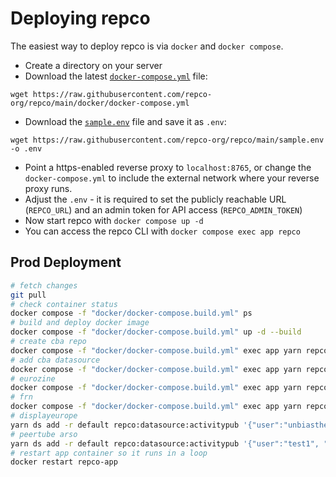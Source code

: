 # Deploying repco

The easiest way to deploy repco is via `docker` and `docker compose`.

- Create a directory on your server
- Download the latest [`docker-compose.yml`](../../docker/docker-compose.yml) file:

```
wget https://raw.githubusercontent.com/repco-org/repco/main/docker/docker-compose.yml
```

- Download the [`sample.env`](../../sample.env) file and save it as `.env`:

```
wget https://raw.githubusercontent.com/repco-org/repco/main/sample.env -o .env
```

- Point a https-enabled reverse proxy to `localhost:8765`, or change the `docker-compose.yml` to include the external network where your reverse proxy runs.
- Adjust the `.env` - it is required to set the publicly reachable URL (`REPCO_URL`) and an admin token for API access (`REPCO_ADMIN_TOKEN`)
- Now start repco with `docker compose up -d`
- You can access the repco CLI with `docker compose exec app repco`

## Prod Deployment

```sh
# fetch changes
git pull
# check container status
docker compose -f "docker/docker-compose.build.yml" ps
# build and deploy docker image
docker compose -f "docker/docker-compose.build.yml" up -d --build
# create cba repo
docker compose -f "docker/docker-compose.build.yml" exec app yarn repco repo create cba
# add cba datasource
docker compose -f "docker/docker-compose.build.yml" exec app yarn repco ds add -r cba repco:datasource:cba '{"endpoint":"https://cba.media/wp-json/wp/v2", "url":"https://cba.media","name":"cba","image":"https://repco.cba.media/images/cba_logo.png","thumbnail":"https://repco.cba.media/images/cba_logo_th.png"}'
# eurozine
docker compose -f "docker/docker-compose.build.yml" exec app yarn repco ds add -r eurozine repco:datasource:rss '{"endpoint":"https://www.eurozine.com/feed/", "url":"https://eurozine.com","name":"Eurozine","image":"https://repco.cba.media/images/eurozine_logo.png","thumbnail":"https://repco.cba.media/images/eurozine_logo_th.png"}'
# frn
docker compose -f "docker/docker-compose.build.yml" exec app yarn repco ds add -r frn repco:datasource:rss '{"endpoint":"https://www.freie-radios.net/portal/podcast.php?rss", "url":"https://freie-radios.net","name":"Freie-Radios.net","image":"https://repco.cba.media/images/frn_logo.png","thumbnail":"https://repco.cba.media/images/frn_logo_th.png"}'
# displayeurope
yarn ds add -r default repco:datasource:activitypub '{"user":"unbiasthenews", "domain":"displayeurope.video"}'
# peertube arso
yarn ds add -r default repco:datasource:activitypub '{"user":"test1", "domain":"peertube.dev.arso.xyz"}'
# restart app container so it runs in a loop
docker restart repco-app
```
